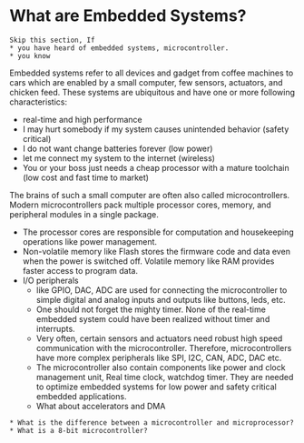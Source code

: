 
# What are Embedded Systems?

```{note}
Skip this section, If
* you have heard of embedded systems, microcontroller.
* you know 
```
Embedded systems refer to all devices and gadget from coffee machines to cars which are enabled by a small computer, few sensors, actuators, and chicken feed. These systems are ubiquitous and have one or more following characteristics:
* real-time and high performance
* I may hurt somebody if my system causes unintended behavior (safety critical) 
* I do not want change batteries forever (low power)
* let me connect my system to the internet (wireless)
* You or your boss just needs a cheap processor with a mature toolchain (low cost and fast time to market)



The brains of such a small computer are often also called microcontrollers. Modern microcontrollers pack multiple processor cores, memory, and peripheral modules in a single package.
* The processor cores are responsible for computation and housekeeping operations like power management.
* Non-volatile memory like Flash stores the firmware code and data even when the power is switched off. Volatile memory like RAM provides faster access to program data.
* I/O peripherals 
  * like GPIO, DAC, ADC are used for connecting the microcontroller to simple digital and analog inputs and outputs like buttons, leds, etc. 
  * One should not forget the mighty timer. None of the real-time embedded system could have been realized without timer and interrupts.
  * Very often, certain sensors and actuators need robust high speed communication with the microcontroller. Therefore, microcontrollers have more complex peripherals like SPI, I2C, CAN, ADC, DAC etc.
  * The microcontroller also contain components like power and clock management unit, Real time clock, watchdog timer. They are needed to optimize embedded systems for low power and safety critical embedded applications.
  * What about accelerators and DMA

```{note}
* What is the difference between a microcontroller and microprocessor?
* What is a 8-bit microcontroller?
```

